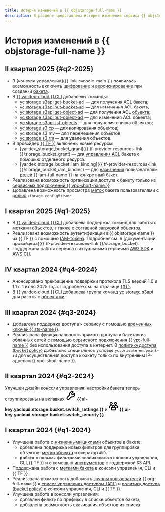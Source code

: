 ```yaml
---
title: История изменений в {{ objstorage-full-name }}
description: В разделе представлена история изменений сервиса {{ objstorage-name }}.
---
```


# История изменений в {{ objstorage-full-name }}

## II квартал 2025 {#q2-2025}

* В [консоли управления]({{ link-console-main }}) появилась возможность включить [шифрование](./concepts/encryption.md) и [версионирование](./concepts/versioning.md) при создании [бакета](./concepts/bucket.md).
* В [{{ yandex-cloud }} CLI](../cli/quickstart.md) добавлены команды:
  * [yc storage s3api get-bucket-acl](./cli-ref/s3api/get-bucket-acl.md) — для получения [ACL](./security/acl.md) бакета;
  * [yc storage s3api put-bucket-acl](./cli-ref/s3api/put-bucket-acl.md) — для изменения ACL бакета;
  * [yc storage s3api get-object-acl](./cli-ref/s3api/get-object-acl.md) — для получения ACL [объекта](./concepts/object.md);
  * [yc storage s3api put-object-acl](./cli-ref/s3api/put-object-acl.md) — для изменения ACL объекта;
  * [yc storage s3api list-objects](./cli-ref/s3api/list-objects.md) — для получения списка объектов;
  * [yc storage s3 cp](./cli-ref/s3/cp.md) — для копирования объектов;
  * [yc storage s3 mv](./cli-ref/s3/mv.md) — для перемещения объектов;
  * [yc storage s3 rm](./cli-ref/s3/rm.md) — для удаления объектов.
* В провайдер [{{ TF }}](../tutorials/infrastructure-management/terraform-quickstart.md) включены новые ресурсы:
  * [yandex_storage_bucket_grant]({{ tf-provider-resources-link }}/storage_bucket_grant) — для [управления](./operations/buckets/edit-acl.md) [ACL](./security/acl.md) бакета с помощью отдельного ресурса.
  * [yandex_storage_bucket_iam_binding]({{ tf-provider-resources-link }}/storage_bucket_iam_binding) — для [назначения](./operations/buckets/iam-access.md) пользователям [ролей](./security/index.md) {{ iam-full-name }} на конкретный бакет.
* Реализована возможность организации доступа к бакету только из [сервисных подключений {{ vpc-short-name }}](../vpc/concepts/private-endpoint.md).
* Добавлена возможность просмотра [меток](./concepts/tags.md) бакета пользователями с [ролью](./security/index.md#storage-config-viewer) `storage.configViewer`.

## I квартал 2025 {#q1-2025}

* В [{{ yandex-cloud }} CLI](../cli/quickstart.md) добавлена поддержка команд для работы с [метками объектов](./concepts/tags.md#object-tags), а также с [составной загрузкой объектов](./concepts/multipart.md).
* Реализована возможность аутентификации в {{ objstorage-name }} из {{ TF }} с помощью [IAM-токена](../iam/concepts/authorization/iam-token.md). Подробнее см. в [документации провайдера]({{ tf-provider-resources-link }}/storage_bucket).
* Поддержана работа сервиса с актуальными версиями [AWS SDK](./tools/sdk/index.md) и [AWS CLI](./tools/aws-cli.md).

## IV квартал 2024 {#q4-2024}

* Анонсировано прекращение поддержки протокола TLS версий 1.0 и 1.1 с 1 июля 2025 года. Подробнее см. на странице [{#T}](./concepts/tls.md).
* В [{{ yandex-cloud }} CLI](../cli/quickstart.md) добавлена группа команд [yc storage s3api](../cli/cli-ref/storage/cli-ref/s3api/index.md) для работы с [объектами](./concepts/object.md).

## III квартал 2024 {#q3-2024}

* Добавлена поддержка доступа к сервису с помощью [временных ключей {{ sts-name }}](./operations/buckets/create-sts-key.md).
* Реализована функциональность прямого доступа к бакетам из облачных сетей с помощью [сервисного подключения {{ vpc-full-name }}](./operations/buckets/access-via-vpc.md) без использования доступа в интернет. В [политику доступа (bucket policy)](./security/policy.md) добавлено специальное условие `yc:private-endpoint-id` для осуществления доступа к бакету только по внутренним IP-адресам {{ vpc-short-name }}.

## II квартал 2024 {#q2-2024}

Улучшен дизайн консоли управления: настройки бакета теперь сгруппированы на вкладках ![image](../_assets/console-icons/wrench.svg) **{{ ui-key.yacloud.storage.bucket.switch_settings }}** и ![image](../_assets/console-icons/persons-lock.svg) **{{ ui-key.yacloud.storage.bucket.switch_security }}**.

## I квартал 2024 {#q1-2024}

* Улучшена работа с [жизненными циклами](./concepts/lifecycles.md) объектов в бакете:
  * добавлена поддержка новых фильтров для группировки объектов: [метки объекта](./concepts/tags.md#object-tags) и оператор `AND`.
  * работа с новыми фильтрами реализована в консоли управления, CLI, {{ TF }} и с помощью [инструментов](./tools/) с поддержкой S3 API.
* Поддержана работа с [метками бакета](./concepts/tags.md#bucket-tags) в консоли управления, CLI и {{ TF }}.
* Реализована возможность добавлять [группы пользователей](../organization/concepts/groups.md) {{ org-full-name }} в [список управления доступом (ACL)](./security/acl.md) и [политику доступа (bucket policy)](./security/policy.md) в консоли управления, CLI и {{ TF }}.
* Улучшена работа в консоли управления:
  * добавлен фильтр по префиксу в списке объектов бакета;
  * добавлена возможность скачивания объектов из списка.

